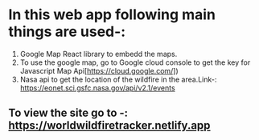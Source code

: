 # In this web app following main things are used-:
1. Google Map React library to embedd the maps.
2. To use the google map, go to Google cloud console to get the key for Javascript Map Api[https://cloud.google.com/])
3. Nasa api to get the location of the wildfire in the area.Link-: https://eonet.sci.gsfc.nasa.gov/api/v2.1/events

## To view the site go to -: https://worldwildfiretracker.netlify.app
